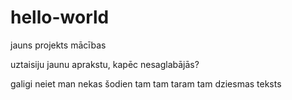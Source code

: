 # hello-world
jauns projekts mācības

uztaisiju jaunu aprakstu, kapēc nesaglabājās?

galigi neiet man nekas šodien
tam tam taram tam dziesmas teksts
